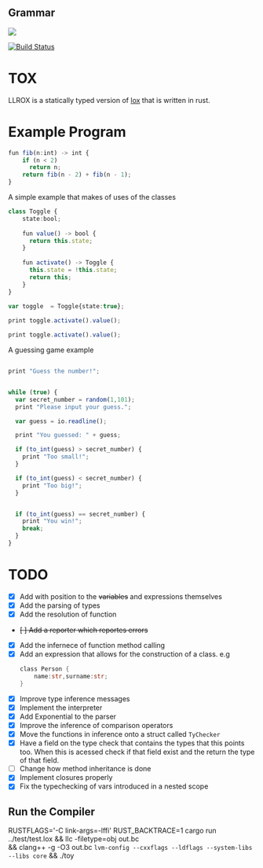 ## Grammar
[![](https://tokei.rs/b1/github/lapz/lexer)](https://github.com/lapz/tox)

[![Build Status](https://travis-ci.org/Lapz/lexer.svg?branch=master)](https://travis-ci.org/Lapz/tox)
# TOX

LLROX is a statically typed version of [lox](http://www.craftinginterpreters.com) that is written in rust.

# Example Program

```ts 
fun fib(n:int) -> int {
    if (n < 2) 
      return n;
    return fib(n - 2) + fib(n - 1);
}
```

A simple example that makes of uses of the classes

```ts
class Toggle {
    state:bool;
  
    fun value() -> bool {
      return this.state;
    }
  
    fun activate() -> Toggle {
      this.state = !this.state;
      return this;
    }
}
  
var toggle  = Toggle{state:true};

print toggle.activate().value();

print toggle.activate().value();
```

A guessing game example 

```ts

print "Guess the number!";


while (true) {
  var secret_number = random(1,101);
  print "Please input your guess.";

  var guess = io.readline();

  print "You guessed: " + guess;

  if (to_int(guess) > secret_number) {
    print "Too small!";
  }

  if (to_int(guess) < secret_number) {
    print "Too big!";
  }


  if (to_int(guess) == secret_number) {
    print "You win!";
    break;
  }
}

```


# TODO

- [x] Add with position to the ~~variables~~ and expressions themselves
- [x] Add the parsing of types
- [x] Add the resolution of function
- ~~[ ] Add a reporter which reportes errors~~
- [x] Add the infernece of function method calling
- [x] Add an expression that allows for the construction of a class. e.g
    ```rust
    class Person {
        name:str,surname:str;
    }
    ```
- [x] Improve type inference messages
- [x] Implement the interpreter
- [x] Add Exponential to the parser
- [x] Improve the inference of comparison operators
- [x] Move the functions in inference onto a struct called ```TyChecker```
- [x] Have a field on the type check that contains the types that this points too. When this is acessed check if that field exist and the return the type of that field.
- [ ] Change how method inheritance is done
- [x] Implement closures properly
- [x] Fix the typechecking of vars introduced in a nested scope

## Run the Compiler
 RUSTFLAGS='-C link-args=-lffi' RUST_BACKTRACE=1 cargo run ../test/test.lox && llc -filetype=obj out.bc \
&& clang++ -g -O3 out.bc `lvm-config --cxxflags --ldflags --system-libs --libs core` && ./toy